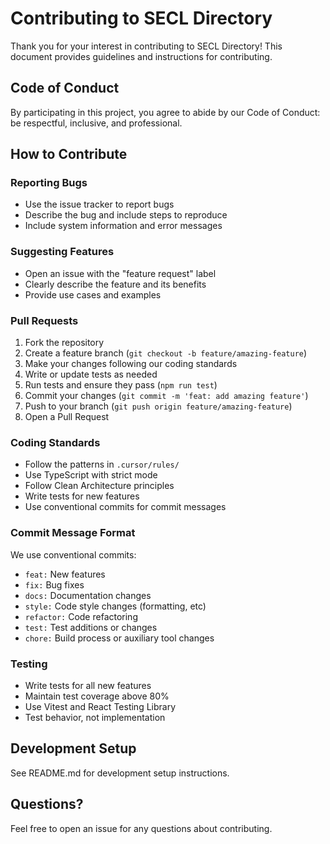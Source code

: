 # Contributing to SECL Directory

Thank you for your interest in contributing to SECL Directory! This document provides guidelines and instructions for contributing.

## Code of Conduct

By participating in this project, you agree to abide by our Code of Conduct: be respectful, inclusive, and professional.

## How to Contribute

### Reporting Bugs
- Use the issue tracker to report bugs
- Describe the bug and include steps to reproduce
- Include system information and error messages

### Suggesting Features
- Open an issue with the "feature request" label
- Clearly describe the feature and its benefits
- Provide use cases and examples

### Pull Requests

1. Fork the repository
2. Create a feature branch (`git checkout -b feature/amazing-feature`)
3. Make your changes following our coding standards
4. Write or update tests as needed
5. Run tests and ensure they pass (`npm run test`)
6. Commit your changes (`git commit -m 'feat: add amazing feature'`)
7. Push to your branch (`git push origin feature/amazing-feature`)
8. Open a Pull Request

### Coding Standards

- Follow the patterns in `.cursor/rules/`
- Use TypeScript with strict mode
- Follow Clean Architecture principles
- Write tests for new features
- Use conventional commits for commit messages

### Commit Message Format

We use conventional commits:
- `feat:` New features
- `fix:` Bug fixes
- `docs:` Documentation changes
- `style:` Code style changes (formatting, etc)
- `refactor:` Code refactoring
- `test:` Test additions or changes
- `chore:` Build process or auxiliary tool changes

### Testing

- Write tests for all new features
- Maintain test coverage above 80%
- Use Vitest and React Testing Library
- Test behavior, not implementation

## Development Setup

See README.md for development setup instructions.

## Questions?

Feel free to open an issue for any questions about contributing.
